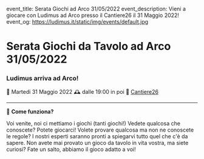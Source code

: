 event_title: Serata Giochi ad Arco 31/05/2022
event_description: Vieni a giocare con Ludimus ad Arco presso il Cantiere26 il 31 Maggio 2022!
event_og: https://ludimus.it/static/img/events/default.jpg

# Serata Giochi da Tavolo ad Arco 31/05/2022

### Ludimus arriva ad Arco!

📅 Martedi 31 Maggio 2022
🕰 dalle 19:00 in poi
📍 [Cantiere26](https://g.page/Cantiere26?share)

---

🎲 **Come funziona?**

Voi venite, noi ci mettiamo i giochi (tanti giochi!)
Vedete qualcosa che conoscete? Potete giocarci!
Volete provare qualcosa ma non ne conoscete le regole? I nostri esperti saranno pronti a spiegarvi tutto quel che c'è da sapere.
Non avete mai provato un gioco da tavolo in vita vostra, ma siete curiosi? Fate un salto, abbiamo il gioco adatto a voi!
